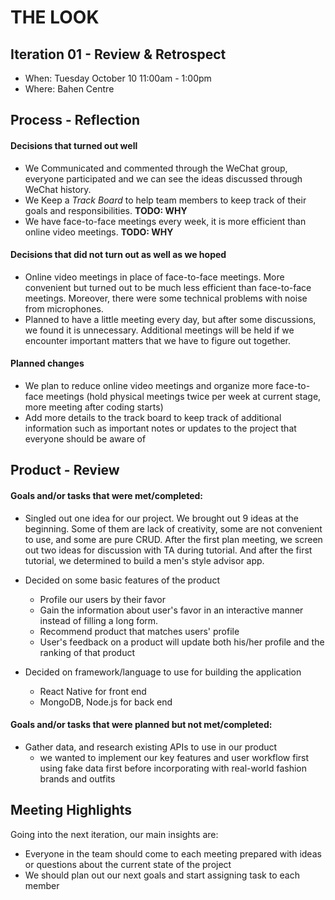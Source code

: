 # THE LOOK

## Iteration 01 - Review & Retrospect

 * When: Tuesday October 10 11:00am - 1:00pm
 * Where: Bahen Centre

## Process - Reflection


#### Decisions that turned out well

* We Communicated and commented through the WeChat group, everyone participated and we can see the ideas discussed through WeChat history.
* We Keep a _Track Board_ to help team members to keep track of their goals and responsibilities. **TODO: WHY**
* We have face-to-face meetings every week, it is more efficient than online video meetings. **TODO: WHY**

#### Decisions that did not turn out as well as we hoped

* Online video meetings in place of face-to-face meetings. More convenient but turned out to be much less efficient than face-to-face meetings. Moreover, there were some technical problems with noise from microphones.
* Planned to have a little meeting every day, but after some discussions, we found it is unnecessary. Additional meetings will be held if we encounter important matters that we have to figure out together.
#### Planned changes

* We plan to reduce online video meetings and organize more face-to-face meetings (hold physical meetings twice per week at current stage, more meeting after coding starts)
* Add more details to the track board to keep track of additional information such as important notes or updates to the project that everyone should be aware of

## Product - Review

#### Goals and/or tasks that were met/completed:

* Singled out one idea for our project. 
  We brought out 9 ideas at the beginning. Some of them are lack of creativity, some are not convenient to use, and some are pure CRUD. After the first plan meeting, we screen out two ideas for discussion with TA during tutorial. And after the first tutorial, we determined to build a men's style advisor app. 
* Decided on some basic features of the product 
  * Profile our users by their favor
  * Gain the information about user's favor in an interactive manner instead of filling a long form.
  * Recommend product that matches users' profile
  * User's feedback on a product will update both his/her profile and the ranking of that product

* Decided on framework/language to use for building the application
  * React Native for front end
  * MongoDB, Node.js for back end

#### Goals and/or tasks that were planned but not met/completed:

* Gather data, and research existing APIs to use in our product
  * we wanted to implement our key features and user workflow first using fake data first before incorporating with real-world fashion brands and outfits

## Meeting Highlights

Going into the next iteration, our main insights are:

* Everyone in the team should come to each meeting prepared with ideas or questions about the current state of the project
* We should plan out our next goals and start assigning task to each member 
